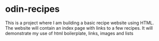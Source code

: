 # odin-recipes
This is a project where I am building a basic recipe website using HTML.
The website will contain an index page with links to a few recipes.
It will demonstrate my use of html boilerplate, links, images and lists